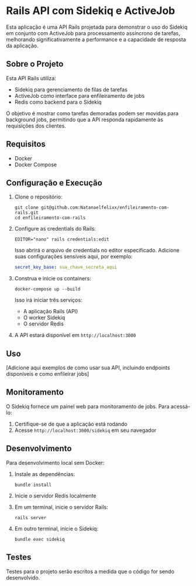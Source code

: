 # Rails API com Sidekiq e ActiveJob

Esta aplicação é uma API Rails projetada para demonstrar o uso do Sidekiq em conjunto com ActiveJob para processamento assíncrono de tarefas, melhorando significativamente a performance e a capacidade de resposta da aplicação.

## Sobre o Projeto

Esta API Rails utiliza:
- Sidekiq para gerenciamento de filas de tarefas
- ActiveJob como interface para enfileiramento de jobs
- Redis como backend para o Sidekiq

O objetivo é mostrar como tarefas demoradas podem ser movidas para background jobs, permitindo que a API responda rapidamente às requisições dos clientes.

## Requisitos

- Docker
- Docker Compose

## Configuração e Execução

1. Clone o repositório:
   ```
   git clone git@github.com:Natanaelfelixx/enfileiramento-com-rails.git
   cd enfileiramento-com-rails
   ```

2. Configure as credentials do Rails:
   ```
   EDITOR="nano" rails credentials:edit
   ```
   Isso abrirá o arquivo de credentials no editor especificado. Adicione suas configurações sensíveis aqui, por exemplo:
   ```yaml
   secret_key_base: sua_chave_secreta_aqui
   ```

3. Construa e inicie os containers:
   ```
   docker-compose up --build
   ```

   Isso irá iniciar três serviços:
   - A aplicação Rails (API)
   - O worker Sidekiq
   - O servidor Redis

4. A API estará disponível em `http://localhost:3000`

## Uso

[Adicione aqui exemplos de como usar sua API, incluindo endpoints disponíveis e como enfileirar jobs]

## Monitoramento

O Sidekiq fornece um painel web para monitoramento de jobs. Para acessá-lo:

1. Certifique-se de que a aplicação está rodando
2. Acesse `http://localhost:3000/sidekiq` em seu navegador

## Desenvolvimento

Para desenvolvimento local sem Docker:

1. Instale as dependências:
   ```
   bundle install
   ```

2. Inicie o servidor Redis localmente

3. Em um terminal, inicie o servidor Rails:
   ```
   rails server
   ```

4. Em outro terminal, inicie o Sidekiq:
   ```
   bundle exec sidekiq
   ```

## Testes

Testes para o projeto serão escritos a medida que o código for sendo desenvolvido.